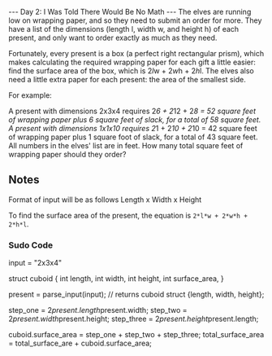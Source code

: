 --- Day 2: I Was Told There Would Be No Math ---
The elves are running low on wrapping paper, and so they need to submit an order for more. They have a list of the dimensions (length l, width w, and height h) of each present, and only want to order exactly as much as they need.

Fortunately, every present is a box (a perfect right rectangular prism), which makes calculating the required wrapping paper for each gift a little easier: find the surface area of the box, which is 2*l*w + 2*w*h + 2*h*l. The elves also need a little extra paper for each present: the area of the smallest side.

For example:

A present with dimensions 2x3x4 requires 2*6 + 2*12 + 2*8 = 52 square feet of wrapping paper plus 6 square feet of slack, for a total of 58 square feet.
A present with dimensions 1x1x10 requires 2*1 + 2*10 + 2*10 = 42 square feet of wrapping paper plus 1 square foot of slack, for a total of 43 square feet.
All numbers in the elves' list are in feet. How many total square feet of wrapping paper should they order?

## Notes

Format of input will be as follows
Length x Width x Height

To find the surface area of the present, the equation is `2*l*w + 2*w*h + 2*h*l`.

### Sudo Code

input = "2x3x4"

struct cuboid {
    int length,
    int width,
    int height,
    int surface_area,
}

present = parse_input(input); // returns cuboid struct {length, width, height};

step_one = 2*present.length*present.width;
step_two = 2*present.width*present.height;
step_three = 2*present.height*present.length;

cuboid.surface_area = step_one + step_two + step_three;
total_surface_area = total_surface_are + cuboid.surface_area;